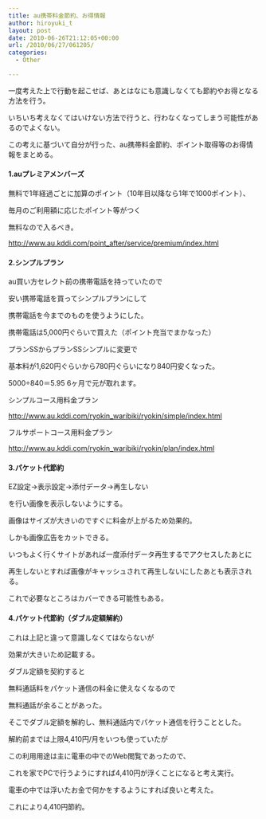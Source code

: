 ```yaml
---
title: au携帯料金節約、お得情報
author: hiroyuki_t
layout: post
date: 2010-06-26T21:12:05+00:00
url: /2010/06/27/061205/
categories:
  - Other

---
```

<div class="section">
  <p>
    一度考えた上で行動を起こせば、あとはなにも意識しなくても節約やお得となる方法を行う。
  </p>
  
  <p>
    いちいち考えなくてはいけない方法で行うと、行わなくなってしまう可能性があるのでよくない。
  </p>
  
  <p>
    この考えに基づいて自分が行った、au携帯料金節約、ポイント取得等のお得情報をまとめる。
  </p>
  
  <p>
  </p>
  
  <h4>
    1.auプレミアメンバーズ
  </h4>
  
  <p>
    無料で1年経過ごとに加算のポイント（10年目以降なら1年で1000ポイント）、
  </p>
  
  <p>
    毎月のご利用額に応じたポイント等がつく
  </p>
  
  <p>
    無料なので入るべき。
  </p>
  
  <p>
    <a href="http://www.au.kddi.com/point_after/service/premium/index.html" target="_blank">http://www.au.kddi.com/point_after/service/premium/index.html</a>
  </p>
  
  <p>
  </p>
  
  <h4>
    2.シンプルプラン
  </h4>
  
  <p>
    au買い方セレクト前の携帯電話を持っていたので
  </p>
  
  <p>
    安い携帯電話を買ってシンプルプランにして
  </p>
  
  <p>
    携帯電話を今までのものを使うようにした。
  </p>
  
  <p>
    携帯電話は5,000円ぐらいで買えた（ポイント充当でまかなった）
  </p>
  
  <p>
    プランSSからプランSSシンプルに変更で
  </p>
  
  <p>
    基本料が1,620円ぐらいから780円ぐらいになり840円安くなった。
  </p>
  
  <p>
    5000÷840＝5.95 6ヶ月で元が取れます。
  </p>
  
  <p>
  </p>
  
  <p>
    シンプルコース用料金プラン
  </p>
  
  <p>
    <a href="http://www.au.kddi.com/ryokin_waribiki/ryokin/simple/index.html" target="_blank">http://www.au.kddi.com/ryokin_waribiki/ryokin/simple/index.html</a>
  </p>
  
  <p>
    フルサポートコース用料金プラン
  </p>
  
  <p>
    <a href="http://www.au.kddi.com/ryokin_waribiki/ryokin/plan/index.html" target="_blank">http://www.au.kddi.com/ryokin_waribiki/ryokin/plan/index.html</a>
  </p>
  
  <p>
  </p>
  
  <h4>
    3.パケット代節約
  </h4>
  
  <p>
    EZ設定→表示設定→添付データ→再生しない
  </p>
  
  <p>
    を行い画像を表示しないようにする。
  </p>
  
  <p>
    画像はサイズが大きいのですぐに料金が上がるため効果的。
  </p>
  
  <p>
    しかも画像広告をカットできる。
  </p>
  
  <p>
  </p>
  
  <p>
    いつもよく行くサイトがあれば一度添付データ再生するでアクセスしたあとに
  </p>
  
  <p>
    再生しないとすれば画像がキャッシュされて再生しないにしたあとも表示される。
  </p>
  
  <p>
    これで必要なところはカバーできる可能性もある。
  </p>
  
  <p>
  </p>
  
  <h4>
    4.パケット代節約（ダブル定額解約）
  </h4>
  
  <p>
  </p>
  
  <p>
    これは上記と違って意識しなくてはならないが
  </p>
  
  <p>
    効果が大きいため記載する。
  </p>
  
  <p>
  </p>
  
  <p>
    ダブル定額を契約すると
  </p>
  
  <p>
    無料通話料をパケット通信の料金に使えなくなるので
  </p>
  
  <p>
    無料通話が余ることがあった。
  </p>
  
  <p>
    そこでダブル定額を解約し、無料通話内でパケット通信を行うこととした。
  </p>
  
  <p>
    解約前までは上限4,410円/月をいつも使っていたが
  </p>
  
  <p>
    この利用用途は主に電車の中でのWeb閲覧であったので、
  </p>
  
  <p>
    これを家でPCで行うようにすれば4,410円が浮くことになると考え実行。
  </p>
  
  <p>
    電車の中では浮いたお金で何かをするようにすれば良いと考えた。
  </p>
  
  <p>
    これにより4,410円節約。
  </p>
</div>